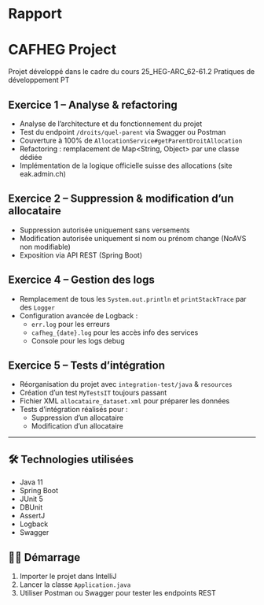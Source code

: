 # Rapport
# CAFHEG Project

Projet développé dans le cadre du cours 25_HEG-ARC_62-61.2 Pratiques de développement PT

## Exercice 1 – Analyse & refactoring

- Analyse de l’architecture et du fonctionnement du projet
- Test du endpoint `/droits/quel-parent` via Swagger ou Postman
- Couverture à 100% de `AllocationService#getParentDroitAllocation`
- Refactoring : remplacement de Map<String, Object> par une classe dédiée
- Implémentation de la logique officielle suisse des allocations (site eak.admin.ch)

## Exercice 2 – Suppression & modification d’un allocataire

-  Suppression autorisée uniquement sans versements
-  Modification autorisée uniquement si nom ou prénom change (NoAVS non modifiable)
-  Exposition via API REST (Spring Boot)

##  Exercice 4 – Gestion des logs

-  Remplacement de tous les `System.out.println` et `printStackTrace` par des `Logger`
-  Configuration avancée de Logback :
    - `err.log` pour les erreurs
    - `cafheg_{date}.log` pour les accès info des services
    - Console pour les logs debug

##  Exercice 5 – Tests d’intégration

-  Réorganisation du projet avec `integration-test/java` & `resources`
-  Création d’un test `MyTestsIT` toujours passant
-  Fichier XML `allocataire_dataset.xml` pour préparer les données
-  Tests d’intégration réalisés pour :
    - Suppression d’un allocataire
    - Modification d’un allocataire

---

## 🛠️ Technologies utilisées

- Java 11
- Spring Boot
- JUnit 5
- DBUnit
- AssertJ
- Logback
- Swagger

## 👩‍💻 Démarrage

1. Importer le projet dans IntelliJ
2. Lancer la classe `Application.java`
3. Utiliser Postman ou Swagger pour tester les endpoints REST

